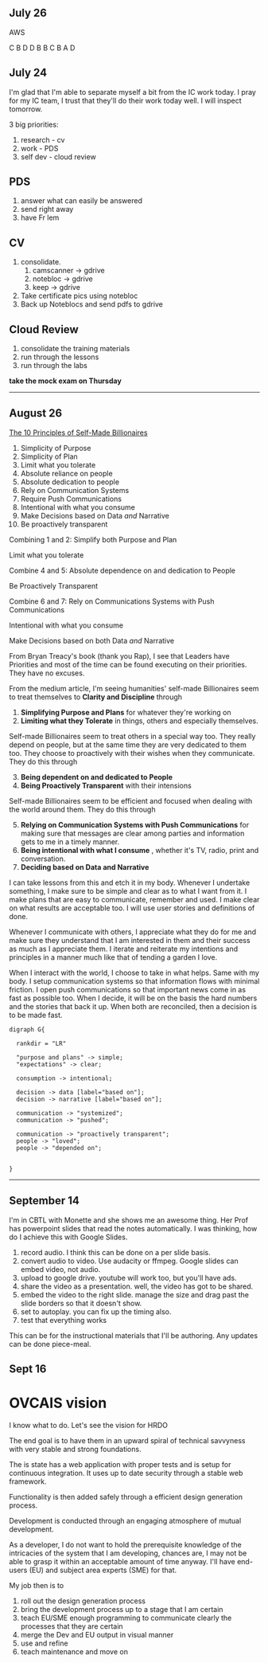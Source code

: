 ## July 26 

AWS

C
B
D
D
B
B
C
B
A
D



## July 24

I'm glad that I'm able to separate myself a bit from the IC work today. I pray for my IC team, I trust that they'll do their work today well. I will inspect tomorrow. 

3 big priorities:
1. research - cv
2. work - PDS
3. self dev - cloud review

## PDS
1. answer what can easily be answered
2. send right away 
3. have Fr lem

## CV
1. consolidate. 
    1. camscanner -> gdrive
    2. notebloc -> gdrive
    3. keep -> gdrive
2. Take certificate pics using notebloc
3. Back up Noteblocs and send pdfs to gdrive

## Cloud Review 
1. consolidate the training materials
2. run through the lessons
3. run through the labs

**take the mock exam on Thursday**

----------------------------

## August 26

[The 10 Principles of Self-Made Billionaires](https://www.success.com/the-10-principles-of-self-made-billionaires/?utm_term=inside&utm_source=Maropost&utm_campaign=Inside&utm_medium=email&mpweb=574-7261074-742150499
) 

1. Simplicity of Purpose
2. Simplicity of Plan
3. Limit what you tolerate
4. Absolute reliance on people
5. Absolute dedication to people
6. Rely on Communication Systems
7. Require Push Communications
8. Intentional with what you consume
9. Make Decisions based on Data *and* Narrative
10. Be proactively transparent


Combining 1 and 2:
  Simplify both Purpose and Plan

  Limit what you tolerate

Combine 4 and 5:
  Absolute dependence on and dedication to People

  Be Proactively Transparent

Combine 6 and 7:
  Rely on Communications Systems with Push Communications

  Intentional with what you consume

  Make Decisions based on both Data *and* Narrative


From Bryan Treacy's book (thank you Rap), I see that Leaders have Priorities and most of the time can be found executing on their priorities. They have no excuses. 

From the medium article, I'm seeing humanities' self-made Billionaires seem to treat themselves to **Clarity and Discipline** through 

1. **Simplifying Purpose and Plans** for whatever they're working on
2. **Limiting what they Tolerate** in things, others and especially themselves.

Self-made Billionaires seem to treat others in a special way too. They really depend on people, but at the same time they are very dedicated to them too. They choose to proactively with their wishes when they communicate. They do this through

3. **Being dependent on and dedicated to People**
4. **Being Proactively Transparent** with their intensions

Self-made Billionaires seem to be efficient and focused when dealing with the world around them. They do this through

5. **Relying on Communication Systems with Push Communications** for making sure that messages are clear among parties and information gets to me in a timely manner. 
6. **Being intentional with what I consume** , whether it's TV, radio, print and conversation. 
7. **Deciding based on Data and Narrative** 


I can take lessons from this and etch it in my body. Whenever I undertake something, I make sure to be simple and clear as to what I want from it. I make plans that are easy to communicate, remember and used. I make clear on what results are acceptable too. I will use user stories and definitions of done.

Whenever I communicate with others, I appreciate what they do for me and make sure they understand that I am interested in them and their success as much as I appreciate them. I iterate and reiterate my intentions and principles in a manner much like that of tending a garden I love.

When I interact with the world, I choose to take in what helps. Same with my body. I setup communication systems so that information flows with minimal friction. I open push communications so that important news come in as fast as possible too. When I decide, it will be on the basis the hard numbers and the stories that back it up. When both are reconciled, then a decision is to be made fast.

````graphviz
digraph G{

  rankdir = "LR"

  "purpose and plans" -> simple;
  "expectations" -> clear;

  consumption -> intentional;

  decision -> data [label="based on"];
  decision -> narrative [label="based on"];

  communication -> "systemized";
  communication -> "pushed";

  communication -> "proactively transparent";
  people -> "loved";
  people -> "depended on";


}
````




----------------------------

## September 14

I'm in CBTL with Monette and she shows me an awesome thing. Her Prof has powerpoint slides that read the notes automatically. I was thinking, how do I achieve this with Google Slides.

1. record audio. I think this can be done on a per slide basis. 
2. convert audio to video. Use audacity or ffmpeg. Google slides can embed video, not audio.
3. upload to google drive. youtube will work too, but you'll have ads. 
4. share the video as a presentation. well, the video has got to be shared.
5. embed the video to the right slide. manage the size and drag past the slide borders so that it doesn't show.
6. set to autoplay. you can fix up the timing also. 
7. test that everything works

This can be for the instructional materials that I'll be authoring. Any updates can be done piece-meal. 


## Sept 16

# OVCAIS vision

I know what to do. Let's see the vision for HRDO

The end goal is to have them in an upward spiral of technical savvyness with very stable and strong foundations. 

The is state has a web application with proper tests and is setup for continuous integration. It uses up to date security through a stable web framework. 

Functionality is then added safely through a efficient design generation process.

Development is conducted through an engaging atmosphere of mutual development.

As a developer, I do not want to hold the prerequisite knowledge of the intricacies of the system that I am developing, chances are, I may not be able to grasp it within an acceptable amount of time anyway. I'll have end-users (EU) and subject area experts (SME) for that. 

My job then is to 
1. roll out the design generation process
1. bring the development process up to a stage that I am certain
2. teach EU/SME enough programming to communicate clearly the processes that they are certain
3. merge the Dev and EU output in visual manner
4. use and refine
5. teach maintenance and move on

